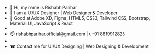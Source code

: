 - 👋 Hi, my name is Rishabh Parihar
- 👀 I am a UI/UX Designer | Web Designer & Developer
- 🌱 Good at Adobe XD, Figma, HTML5, CSS3, Tailwind CSS, Bootstrap, Material UI, JavaScript & React
-
- 📫 rishabhparihar.official@gmail.com | 📞 +91 8819912828
-
- ☎ Contact me for UI/UX Designing | Web Designing & Development

<!---thisisanalyst/thisisanalyst is a ✨ special ✨ repository because its `README.md` (this file) appears on your GitHub profile.
You can click the Preview link to take a look at your changes.--->
